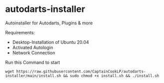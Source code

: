 # autodarts-installer
Autoinstaller for Autodarts, Plugins & more


Requirements:

- Desktop-Installation of Ubuntu 20.04
- Activated Autologin
- Network Connection


Run this Command to start

```
wget https://raw.githubusercontent.com/CaptainCookLP/autodarts-installer/main/install.sh && sudo chmod +x install.sh && ./install.sh
```
